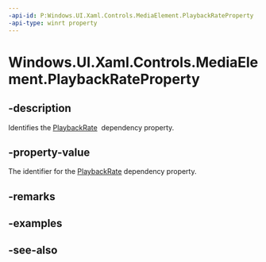 ```yaml
---
-api-id: P:Windows.UI.Xaml.Controls.MediaElement.PlaybackRateProperty
-api-type: winrt property
---
```


<!-- Property syntax
public Windows.UI.Xaml.DependencyProperty PlaybackRateProperty { get; }
-->

# Windows.UI.Xaml.Controls.MediaElement.PlaybackRateProperty

## -description
Identifies the [PlaybackRate](mediaelement_playbackrate.md)  dependency property.


## -property-value
The identifier for the [PlaybackRate](mediaelement_playbackrate.md) dependency property.

## -remarks

## -examples

## -see-also
